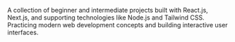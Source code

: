 A collection of beginner and intermediate projects built with React.js, Next.js, and supporting technologies like Node.js and Tailwind CSS. 
Practicing modern web development concepts and building interactive user interfaces.
